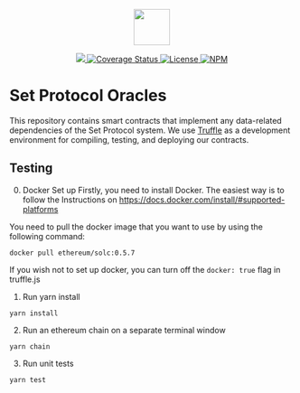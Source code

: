 <p align="center"><img src="https://s3-us-west-1.amazonaws.com/set-protocol/set-logo.svg" width="64" /></p>

<p align="center">
  <a href="https://circleci.com/gh/SetProtocol/set-protocol-oracles/tree/master">
    <img src="https://img.shields.io/circleci/project/github/SetProtocol/set-protocol-oracles/master.svg" />
  </a>
  <a href='https://coveralls.io/github/SetProtocol/set-protocol-oracles'>
    <img src='https://coveralls.io/repos/github/SetProtocol/set-protocol-oracles/badge.svg?branch=master' alt='Coverage Status' />
  </a>
  <a href='https://github.com/SetProtocol/set-protocol-oracles/blob/master/LICENSE'>
    <img src='https://img.shields.io/github/license/SetProtocol/set-protocol-oracles.svg' alt='License' />
  </a>
  <a href='https://www.npmjs.com/package/set-protocol-oracles'>
    <img src='https://img.shields.io/npm/v/set-protocol-oracles.svg' alt='NPM' />
  </a>
</p>

# Set Protocol Oracles

This repository contains smart contracts that implement any data-related dependencies of the Set Protocol system. We use [Truffle](https://github.com/trufflesuite/truffle) as a development environment for compiling, testing, and deploying our contracts.


## Testing
0. Docker Set up
Firstly, you need to install Docker. The easiest way is to follow the Instructions on https://docs.docker.com/install/#supported-platforms

You need to pull the docker image that you want to use by using the following command:

```
docker pull ethereum/solc:0.5.7
```

If you wish not to set up docker, you can turn off the `docker: true` flag in truffle.js

1. Run yarn install
```
yarn install
```

2. Run an ethereum chain on a separate terminal window
```
yarn chain
```

3. Run unit tests
```
yarn test
```
